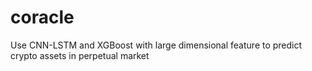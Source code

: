 # coracle
Use CNN-LSTM and XGBoost with large dimensional feature to predict crypto assets in perpetual market
